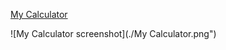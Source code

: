 
[My Calculator]( https://taguhika.github.io/myCalculator/)

![My Calculator screenshot](./My Calculator.png")


